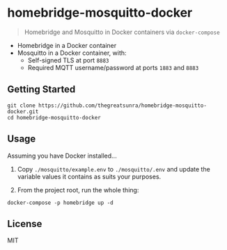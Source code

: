 # homebridge-mosquitto-docker

> Homebridge and Mosquitto in Docker containers via `docker-compose`

- Homebridge in a Docker container
- Mosquitto in a Docker container, with:
  - Self-signed TLS at port `8883`
  - Required MQTT username/password at ports `1883` and `8883`

## Getting Started

```shell
git clone https://github.com/thegreatsunra/homebridge-mosquitto-docker.git
cd homebridge-mosquitto-docker
```

## Usage

Assuming you have Docker installed...

1. Copy `./mosquitto/example.env` to `./mosquitto/.env` and update the variable values it contains as suits your purposes.

2. From the project root, run the whole thing:

```shell
docker-compose -p homebridge up -d
```

## License

MIT
